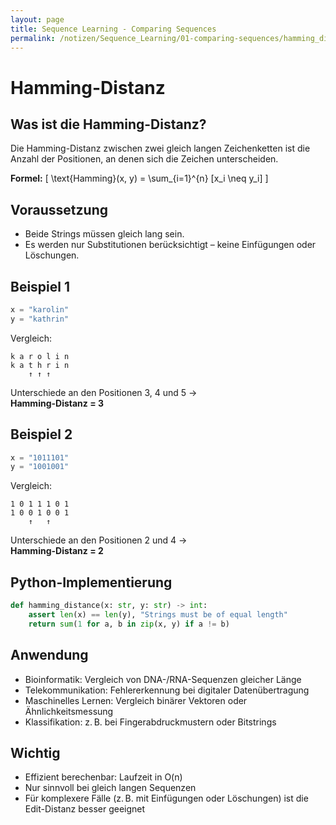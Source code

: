 ```yaml
---
layout: page
title: Sequence Learning - Comparing Sequences
permalink: /notizen/Sequence_Learning/01-comparing-sequences/hamming_distance
---
```


<script type="text/javascript" async
  src="https://cdn.jsdelivr.net/npm/mathjax@3/es5/tex-mml-chtml.js">
</script>

# Hamming-Distanz

## Was ist die Hamming-Distanz?

Die Hamming-Distanz zwischen zwei gleich langen Zeichenketten ist die Anzahl der Positionen, an denen sich die Zeichen unterscheiden.

**Formel:**
\[
\text{Hamming}(x, y) = \sum_{i=1}^{n} [x_i \neq y_i]
\]

## Voraussetzung

- Beide Strings müssen gleich lang sein.
- Es werden nur Substitutionen berücksichtigt – keine Einfügungen oder Löschungen.

## Beispiel 1

```python
x = "karolin"
y = "kathrin"
```

Vergleich:
```
k a r o l i n  
k a t h r i n  
    ↑ ↑ ↑    
```

Unterschiede an den Positionen 3, 4 und 5 →  
**Hamming-Distanz = 3**

## Beispiel 2

```python
x = "1011101"
y = "1001001"
```

Vergleich:
```
1 0 1 1 1 0 1  
1 0 0 1 0 0 1  
    ↑   ↑    
```

Unterschiede an den Positionen 2 und 4 →  
**Hamming-Distanz = 2**

## Python-Implementierung

```python
def hamming_distance(x: str, y: str) -> int:
    assert len(x) == len(y), "Strings must be of equal length"
    return sum(1 for a, b in zip(x, y) if a != b)
```

## Anwendung

- Bioinformatik: Vergleich von DNA-/RNA-Sequenzen gleicher Länge
- Telekommunikation: Fehlererkennung bei digitaler Datenübertragung
- Maschinelles Lernen: Vergleich binärer Vektoren oder Ähnlichkeitsmessung
- Klassifikation: z. B. bei Fingerabdruckmustern oder Bitstrings

## Wichtig

- Effizient berechenbar: Laufzeit in O(n)
- Nur sinnvoll bei gleich langen Sequenzen
- Für komplexere Fälle (z. B. mit Einfügungen oder Löschungen) ist die Edit-Distanz besser geeignet
